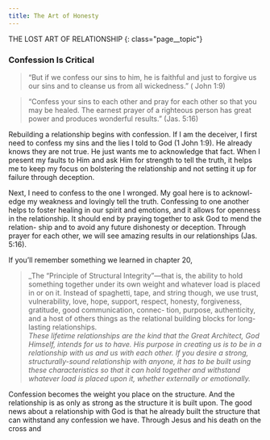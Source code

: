 ```yaml
---
title: The Art of Honesty
---
```

THE LOST ART OF RELATIONSHIP
{: class="page__topic"}

### Confession Is Critical

> “But if we confess our sins to him, he is faithful and just to
> forgive us our sins and to cleanse us from all wickedness.” (
> John 1:9)

> “Confess your sins to each other and pray for each other so that
> you may be healed. The earnest prayer of a righteous person
> has great power and produces wonderful results.” (Jas. 5:16)

Rebuilding a relationship begins with confession. If I am the deceiver, I first
need to confess my sins and the lies I told to God (1 John 1:9). He already knows
they are not true. He just wants me to acknowledge that fact. When I present
my faults to Him and ask Him for strength to tell the truth, it helps me to keep
my focus on bolstering the relationship and not setting it up for failure through
deception.

Next, I need to confess to the one I wronged. My goal here is to acknowl-
edge my weakness and lovingly tell the truth. Confessing to one another helps
to foster healing in our spirit and emotions, and it allows for openness in the
relationship. It should end by praying together to ask God to mend the relation-
ship and to avoid any future dishonesty or deception. Through prayer for each
other, we will see amazing results in our relationships (Jas. 5:16).

If you’ll remember something we learned in chapter 20,
> _The “Principle of Structural Integrity”—that is, the ability to
> hold something together under its own weight and whatever
> load is placed in or on it. Instead of spaghetti, tape, and string
> though, we use trust, vulnerability, love, hope, support, respect,
> honesty, forgiveness, gratitude, good communication, connec-
> tion, purpose, authenticity, and a host of others things as the
> relational building blocks for long-lasting relationships.<br>
> _These lifetime relationships are the kind that the Great
> Architect, God Himself, intends for us to have. His purpose in
> creating us is to be in a relationship with us and us with each
> other. If you desire a strong, structurally-sound relationship
> with anyone, it has to be built using these characteristics so
> that it can hold together and withstand whatever load is placed
> upon it, whether externally or emotionally._

Confession becomes the weight you place on the structure. And the
relationship is as only as strong as the structure it is built upon. The good news
about a relationship with God is that he already built the structure that can
withstand any confession we have. Through Jesus and his death on the cross and